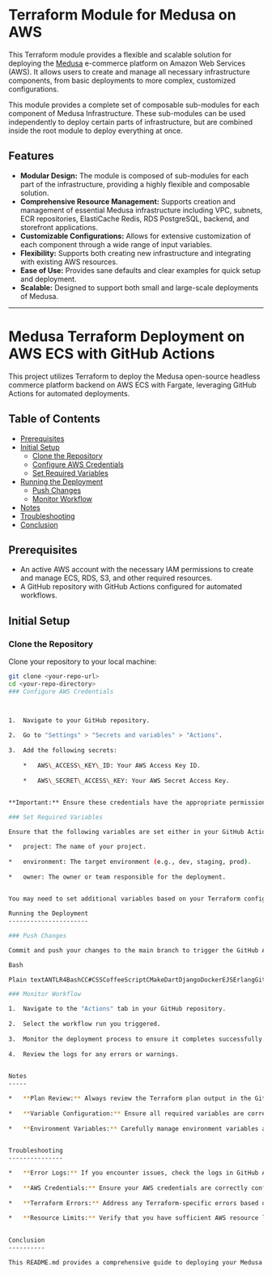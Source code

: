 # Terraform Module for Medusa on AWS

This Terraform module provides a flexible and scalable solution for deploying the [Medusa](https://medusajs.com/) e-commerce platform on Amazon Web Services (AWS). It allows users to create and manage all necessary infrastructure components, from basic deployments to more complex, customized configurations.

This module provides a complete set of composable sub-modules for each component of Medusa Infrastructure. These sub-modules can be used independently to deploy certain parts of infrastructure, but are combined inside the root module to deploy everything at once.

## Features

-   **Modular Design:** The module is composed of sub-modules for each part of the infrastructure, providing a highly flexible and composable solution.
-   **Comprehensive Resource Management:** Supports creation and management of essential Medusa infrastructure including VPC, subnets, ECR repositories, ElastiCache Redis, RDS PostgreSQL, backend, and storefront applications.
-   **Customizable Configurations:** Allows for extensive customization of each component through a wide range of input variables.
-   **Flexibility:** Supports both creating new infrastructure and integrating with existing AWS resources.
-   **Ease of Use:** Provides sane defaults and clear examples for quick setup and deployment.
-   **Scalable:** Designed to support both small and large-scale deployments of Medusa.

---

# Medusa Terraform Deployment on AWS ECS with GitHub Actions

This project utilizes Terraform to deploy the Medusa open-source headless commerce platform backend on AWS ECS with Fargate, leveraging GitHub Actions for automated deployments.

## Table of Contents

-   [Prerequisites](#prerequisites)
-   [Initial Setup](#initial-setup)
    -   [Clone the Repository](#clone-the-repository)
    -   [Configure AWS Credentials](#configure-aws-credentials)
    -   [Set Required Variables](#set-required-variables)
-   [Running the Deployment](#running-the-deployment)
    -   [Push Changes](#push-changes)
    -   [Monitor Workflow](#monitor-workflow)
-   [Notes](#notes)
-   [Troubleshooting](#troubleshooting)
-   [Conclusion](#conclusion)

## Prerequisites

-   An active AWS account with the necessary IAM permissions to create and manage ECS, RDS, S3, and other required resources.
-   A GitHub repository with GitHub Actions configured for automated workflows.

## Initial Setup

### Clone the Repository

Clone your repository to your local machine:

```bash
git clone <your-repo-url>
cd <your-repo-directory>
### Configure AWS Credentials



1.  Navigate to your GitHub repository.
    
2.  Go to "Settings" > "Secrets and variables" > "Actions".
    
3.  Add the following secrets:
    
    *   AWS\_ACCESS\_KEY\_ID: Your AWS Access Key ID.
        
    *   AWS\_SECRET\_ACCESS\_KEY: Your AWS Secret Access Key.
        

**Important:** Ensure these credentials have the appropriate permissions for Terraform to create and manage AWS resources.

### Set Required Variables

Ensure that the following variables are set either in your GitHub Actions workflow file (.github/workflows/your-workflow.yml) or as repository secrets:

*   project: The name of your project.
    
*   environment: The target environment (e.g., dev, staging, prod).
    
*   owner: The owner or team responsible for the deployment.
    

You may need to set additional variables based on your Terraform configuration (e.g., VPC settings, RDS configurations, etc.).

Running the Deployment
----------------------

### Push Changes

Commit and push your changes to the main branch to trigger the GitHub Actions workflow:

Bash

Plain textANTLR4BashCC#CSSCoffeeScriptCMakeDartDjangoDockerEJSErlangGitGoGraphQLGroovyHTMLJavaJavaScriptJSONJSXKotlinLaTeXLessLuaMakefileMarkdownMATLABMarkupObjective-CPerlPHPPowerShell.propertiesProtocol BuffersPythonRRubySass (Sass)Sass (Scss)SchemeSQLShellSwiftSVGTSXTypeScriptWebAssemblyYAMLXML`   git add .  git commit -m "Deploy Medusa Backend"  git push origin main   `

### Monitor Workflow

1.  Navigate to the "Actions" tab in your GitHub repository.
    
2.  Select the workflow run you triggered.
    
3.  Monitor the deployment process to ensure it completes successfully.
    
4.  Review the logs for any errors or warnings.
    

Notes
-----

*   **Plan Review:** Always review the Terraform plan output in the GitHub Actions logs before applying changes to avoid unintended modifications to your AWS infrastructure.
    
*   **Variable Configuration:** Ensure all required variables are correctly set in your Terraform configuration or passed as command-line arguments in the workflow.
    
*   **Environment Variables:** Carefully manage environment variables and secrets, especially for production deployments.
    

Troubleshooting
---------------

*   **Error Logs:** If you encounter issues, check the logs in GitHub Actions for detailed error messages.
    
*   **AWS Credentials:** Ensure your AWS credentials are correctly configured in GitHub Secrets.
    
*   **Terraform Errors:** Address any Terraform-specific errors based on the error messages.
    
*   **Resource Limits:** Verify that you have sufficient AWS resource limits in your region.
    

Conclusion
----------

This README.md provides a comprehensive guide to deploying your Medusa backend using Terraform and GitHub Actions. By following these instructions, you can automate your deployments and ensure consistent and reliable infrastructure management. Adjust the instructions as needed to fit your specific project requirements.
